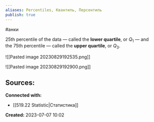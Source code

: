 ```yaml
---
aliases: Percentiles, Квантиль, Персентиль
publish: true
---
```

#анки


25th percentile of the data — called the **lower quartile**, or $Q_1$​ — and the 75th percentile — called the **upper quartile**, or $Q_3$​.

![[Pasted image 20230829192535.png]]

![[Pasted image 20230829192900.png]]







**Sources:**
- 


**Connected with:**
- [[519.22 Statistic|Статистика]]



**Created:** 2023-07-07 10:02